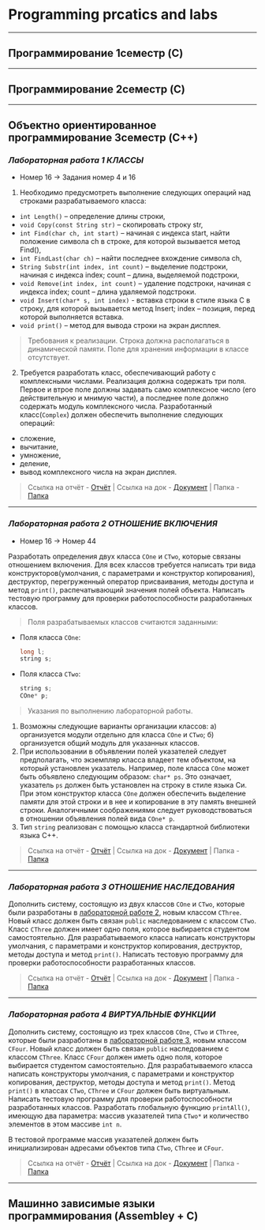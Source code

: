 # **Programming prcatics and labs** 

---

## **Программирование 1семестр (C)**

---

## **Программирование 2семестр (C)**

---

## **Объектно ориентированное программирование 3семестр (C++)**

### *Лабораторная работа 1  КЛАССЫ*

- Номер 16 -> Задания номер 4 и 16

1) Необходимо предусмотреть выполнение следующих операций над строками разрабатываемого класса:
- `int Length()` – определение длины строки,
- `void Copy(const String str)` – скопировать строку str,
- `int Find(char ch, int start)` – начиная с индекса start, найти положение символа ch в строке, для которой вызывается метод Find(),
- `int FindLast(char ch)` – найти последнее вхождение символа ch,
- `String Substr(int index, int count)` – выделение подстроки, начиная с индекса index; count – длина, выделяемой подстроки,
- `void Remove(int index, int count)` – удаление подстроки, начиная с индекса index; count – длина удаляемой подстроки.
- `void Insert(char* s, int index)`	- вставка строки в стиле языка C в строку, для которой вызывается метод Insert; index – позиция,  перед которой выполняется вставка.
- `void print()` – метод для вывода строки на экран дисплея.

> Требования к реализации. Строка должна располагаться в динамической памяти. Поле  для  хранения информации в классе отсутствует.

2) Требуется разработать класс, обеспечивающий работу с комплексными числами. Реализация должна содержать три поля. Первое и втрое поле должны задавать само комплексное число (его действительную и мнимую части), а последнее поле должно содержать модуль комплексного числа. 
Разработанный класс(`Complex`) должен обеспечить выполнение следующих операций:
- сложение,
- вычитание,
- умножение,
- деление,
- вывод комплексного числа на экран дисплея.

> Ссылка на отчёт - [Отчёт]() |
> Ссылка на док - [Документ]() |
> Папка - [Папка]()
---

### *Лабораторная работа 2 ОТНОШЕНИЕ ВКЛЮЧЕНИЯ*

- Номер 16 -> Номер 44


Разработать определения двух класса `COne` и `CTwo`, которые связаны отношением включения.
Для всех классов требуется написать три вида конструкторов(умолчания, с параметрами и конструктор копирования), деструктор, перегруженный оператор присваивания, методы доступа и метод `print()`, распечатывающий значения полей объекта.
Написать тестовую программу для проверки работоспособности разработанных классов.

> Поля разрабатываемых классов считаются заданными:
- Поля класса `COne`:
    ```cpp
    long l;
    string s;
    ```
- Поля класса `CTwo`:
    ```cpp
    string s;
    COne* p;
    ```
> Указания по выполнению лабораторной работы.
1. Возможны следующие варианты организации классов:
    а) организуется модули отдельно для класса `COne` и `СTwo`;
    б) организуется общий модуль для указанных классов.
2. При использовании в объявлении полей указателей следует предполагать, что экземпляр класса владеет тем объектом, на который установлен указатель. Например, поле класса `COne` может быть объявлено следующим образом: `char* ps`. Это означает, указатель `ps` должен быть установлен на строку в стиле языка Си. При этом конструктор класса `COne` должен обеспечить выделение памяти для этой строки и в нее и копирование в эту память внешней строки. Аналогичными соображениями следует руководствоваться в отношении объявления полей вида `COne* p`.
3. Тип `string` реализован с помощью класса стандартной библиотеки языка C++.

> Ссылка на отчёт - [Отчёт]() |
> Ссылка на док - [Документ]() |
> Папка - [Папка]()

---

### *Лабораторная работа 3 ОТНОШЕНИЕ НАСЛЕДОВАНИЯ*

Дополнить систему, состоящую из двух классов `COne` и `CTwo`, которые были разработаны в [лабораторной работе 2](#лабораторная-работа-2-отношение-включения), новым классом `CThree`. Новый класс должен быть связан `public` наследованием с классом `CTwo`. Класс `CThree` должен имеет одно поля, которое выбирается студентом самостоятельно. Для разрабатываемого класса написать конструкторы умолчания, с параметрами и конструктор копирования, деструктор, методы доступа и метод `print()`. Написать тестовую программу для проверки работоспособности разработанных классов.


> Ссылка на отчёт - [Отчёт]() |
> Ссылка на док - [Документ]() |
> Папка - [Папка]()
---

### *Лабораторная работа 4 ВИРТУАЛЬНЫЕ ФУНКЦИИ*

Дополнить систему, состоящую из трех классов `COne`, `CTwo` и `CThree`, которые были разработаны в [лабораторной работе 3](#лабораторная-работа-3-отношение-наследования), новым классом `CFour`. Новый класс должен быть связан `public` наследованием с классом `CThree`. Класс `CFour` должен иметь одно поля, которое выбирается студентом самостоятельно. Для разрабатываемого класса написать конструкторы умолчания, с параметрами и конструктор копирования, деструктор, методы доступа и метод `print()`. Метод `print()` в классах `CTwo`, `CThree` и `CFour` должен быть виртуальным.  Написать тестовую программу для проверки работоспособности разработанных классов. Разработать глобальную функцию `printAll()`, имеющую два параметра: массив указателей типа `CTwo*` и количество элементов в этом массиве `int n`. 

В тестовой программе массив указателей должен быть инициализирован адресами объектов типа `CTwo`, `CThree` и `CFour`.

> Ссылка на отчёт - [Отчёт]() |
> Ссылка на док - [Документ]() |
> Папка - [Папка]()
---

## **Машинно зависимые языки программирования (Assembley + C)**

